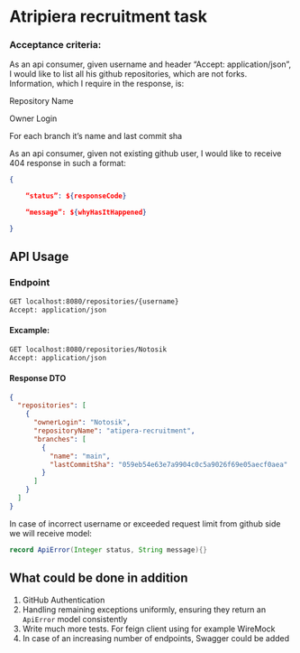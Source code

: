 # Atripiera recruitment task

### Acceptance criteria:

As an api consumer, given username and header “Accept: application/json”, I would like to list all his github repositories, which are not forks. Information, which I require in the response, is:



Repository Name

Owner Login

For each branch it’s name and last commit sha



As an api consumer, given not existing github user, I would like to receive 404 response in such a format:
```json
{

    “status”: ${responseCode}

    “message”: ${whyHasItHappened}

}
```


## API Usage

### Endpoint
```bash
GET localhost:8080/repositories/{username}
Accept: application/json
```

#### Excample:
```bash
GET localhost:8080/repositories/Notosik
Accept: application/json
```

#### Response DTO
```json
{
  "repositories": [
    {
      "ownerLogin": "Notosik",
      "repositoryName": "atipera-recruitment",
      "branches": [
        {
          "name": "main",
          "lastCommitSha": "059eb54e63e7a9904c0c5a9026f69e05aecf0aea"
        }
      ]
    }
  ]
}
```

In case of incorrect username or exceeded request limit from github side we will receive model:

```java
record ApiError(Integer status, String message){}
```


## What could be done in addition
1. GitHub Authentication
2. Handling remaining exceptions uniformly, ensuring they return an `ApiError` model consistently
3. Write much more tests. For feign client using for example WireMock
4. In case of an increasing number of endpoints, Swagger could be added
